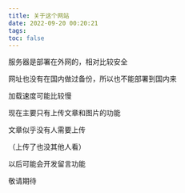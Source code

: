 ```yaml
---
title: 关于这个网站
date: 2022-09-20 00:20:21
tags:
toc: false
---
```


服务器是部署在外网的，相对比较安全

网址也没有在国内做过备份，所以也不能部署到国内来

加载速度可能比较慢

现在主要只有上传文章和图片的功能

文章似乎没有人需要上传

（上传了也没其他人看）

以后可能会开发留言功能

敬请期待

